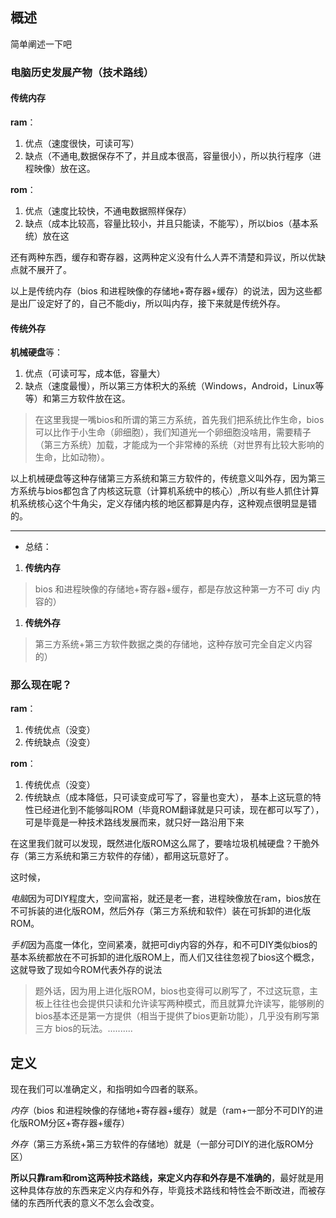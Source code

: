 ## 概述
简单阐述一下吧

### 电脑历史发展产物（技术路线）
#### 传统内存 
**ram**：
1. 优点（速度很快，可读可写） 
2. 缺点（不通电,数据保存不了，并且成本很高，容量很小），所以执行程序（进程映像）放在这。

**rom**：
1. 优点（速度比较快，不通电数据照样保存） 
2. 缺点（成本比较高，容量比较小，并且只能读，不能写），所以bios（基本系统）放在这

还有两种东西，缓存和寄存器，这两种定义没有什么人弄不清楚和异议，所以优缺点就不展开了。

以上是传统内存（bios 和进程映像的存储地+寄存器+缓存）的说法，因为这些都是出厂设定好了的，自己不能diy，所以叫内存，接下来就是传统外存。

#### 传统外存

**机械硬盘**等：
1. 优点（可读可写，成本低，容量大） 
2. 缺点（速度最慢），所以第三方体积大的系统（Windows，Android，Linux等等）和第三方软件放在这。

> 在这里我提一嘴bios和所谓的第三方系统，首先我们把系统比作生命，bios可以比作于小生命（卵细胞），我们知道光一个卵细胞没啥用，需要精子（第三方系统）加载，才能成为一个非常棒的系统（对世界有比较大影响的生命，比如动物）。

以上机械硬盘等这种存储第三方系统和第三方软件的，传统意义叫外存，因为第三方系统与bios都包含了内核这玩意（计算机系统中的核心）,所以有些人抓住计算机系统核心这个牛角尖，定义存储内核的地区都算是内存，这种观点很明显是错的。

***

- 总结：

1. **传统内存**
> bios 和进程映像的存储地+寄存器+缓存，都是存放这种第一方不可 diy 内容的）


1. **传统外存** 
> 第三方系统+第三方软件数据之类的存储地，这种存放可完全自定义内容的）

### 那么现在呢？

**ram**：
1. 传统优点（没变）
2. 传统缺点（没变）

**rom**：
1. 传统优点（没变）
2. 传统缺点（成本降低，只可读变成可写了，容量也变大），
 基本上这玩意的特性已经进化到不能够叫ROM（毕竟ROM翻译就是只可读，现在都可以写了），可是毕竟是一种技术路线发展而来，就只好一路沿用下来

在这里我们就可以发现，既然进化版ROM这么屌了，要啥垃圾机械硬盘？干脆外存（第三方系统和第三方软件的存储），都用这玩意好了。

这时候，

*电脑*因为可DIY程度大，空间富裕，就还是老一套，进程映像放在ram，bios放在不可拆装的进化版ROM，然后外存（第三方系统和软件）装在可拆卸的进化版ROM。

*手机*因为高度一体化，空间紧凑，就把可diy内容的外存，和不可DIY类似bios的基本系统都放在不可拆卸的进化版ROM上，而人们又往往忽视了bios这个概念，这就导致了现如今ROM代表外存的说法

>题外话，因为用上进化版ROM，bios也变得可以刷写了，不过这玩意，主板上往往也会提供只读和允许读写两种模式，而且就算允许读写，能够刷的bios基本还是第一方提供（相当于提供了bios更新功能），几乎没有刷写第三方 bios的玩法。..........

## 定义
现在我们可以准确定义，和指明如今四者的联系。

*内存*（bios 和进程映像的存储地+寄存器+缓存）就是（ram+一部分不可DIY的进化版ROM分区+寄存器+缓存）

*外存*（第三方系统+第三方软件的存储地）就是（一部分可DIY的进化版ROM分区）

**所以只靠ram和rom这两种技术路线，来定义内存和外存是不准确的**，最好就是用这种具体存放的东西来定义内存和外存，毕竟技术路线和特性会不断改进，而被存储的东西所代表的意义不怎么会改变。